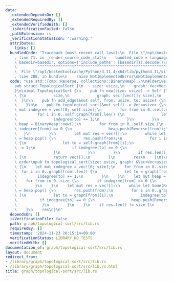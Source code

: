 ```yaml
---
data:
  _extendedDependsOn: []
  _extendedRequiredBy: []
  _extendedVerifiedWith: []
  _isVerificationFailed: false
  _pathExtension: rs
  _verificationStatusIcon: ':warning:'
  attributes:
    links: []
  bundledCode: "Traceback (most recent call last):\n  File \"/opt/hostedtoolcache/Python/3.11.4/x64/lib/python3.11/site-packages/onlinejudge_verify/documentation/build.py\"\
    , line 71, in _render_source_code_stat\n    bundled_code = language.bundle(stat.path,\
    \ basedir=basedir, options={'include_paths': [basedir]}).decode()\n          \
    \         ^^^^^^^^^^^^^^^^^^^^^^^^^^^^^^^^^^^^^^^^^^^^^^^^^^^^^^^^^^^^^^^^^^^^^^^^^^^^^^^^^\n\
    \  File \"/opt/hostedtoolcache/Python/3.11.4/x64/lib/python3.11/site-packages/onlinejudge_verify/languages/rust.py\"\
    , line 288, in bundle\n    raise NotImplementedError\nNotImplementedError\n"
  code: "use std::{cmp::Reverse, collections::BinaryHeap};\n\n#[derive(Debug, Clone)]\n\
    pub struct TopologicalSort {\n    size: usize,\n    graph: Vec<Vec<usize>>,\n\
    }\n\nimpl TopologicalSort {\n    pub fn new(size: usize) -> Self {\n        Self\
    \ {\n            size,\n            graph: vec![vec![]; size],\n        }\n  \
    \  }\n\n    pub fn add_edge(&mut self, from: usize, to: usize) {\n        self.graph[from].push(to);\n\
    \    }\n\n    pub fn topological_sort(&mut self) -> Vec<usize> {\n        let\
    \ mut indegree = vec![0; self.size];\n        for from in 0..self.size {\n   \
    \         for i in 0..self.graph[from].len() {\n                let to = self.graph[from][i];\n\
    \                indegree[to] += 1;\n            }\n        }\n        let mut\
    \ heap = BinaryHeap::new();\n        for from in 0..self.size {\n            if\
    \ indegree[from] == 0 {\n                heap.push(Reverse(from));\n         \
    \   }\n        }\n        let mut res = vec![];\n        while let Some(Reverse(from))\
    \ = heap.pop() {\n            res.push(from);\n            for i in 0..self.graph[from].len()\
    \ {\n                let to = self.graph[from][i];\n                indegree[to]\
    \ -= 1;\n                if indegree[to] == 0 {\n                    heap.push(Reverse(to));\n\
    \                }\n            }\n        }\n        if res.len() != self.size\
    \ {\n            return vec![];\n        }\n        res\n    }\n}\n\n// lexicographic\
    \ order\npub fn topological_sort(size: usize, graph: &Vec<Vec<usize>>) -> Vec<usize>\
    \ {\n    let mut indegree = vec![0; size];\n    for from in 0..size {\n      \
    \  for i in 0..graph[from].len() {\n            let to = graph[from][i];\n   \
    \         indegree[to] += 1;\n        }\n    }\n    let mut heap = BinaryHeap::new();\n\
    \    for from in 0..size {\n        if indegree[from] == 0 {\n            heap.push(Reverse(from));\n\
    \        }\n    }\n    let mut res = vec![];\n    while let Some(Reverse(from))\
    \ = heap.pop() {\n        res.push(from);\n        for i in 0..graph[from].len()\
    \ {\n            let to = graph[from][i];\n            indegree[to] -= 1;\n  \
    \          if indegree[to] == 0 {\n                heap.push(Reverse(to));\n \
    \           }\n        }\n    }\n    if res.len() != size {\n        return vec![];\n\
    \    }\n    res\n}\n"
  dependsOn: []
  isVerificationFile: false
  path: graph/topological-sort/src/lib.rs
  requiredBy: []
  timestamp: '2024-11-23 20:15:14+09:00'
  verificationStatus: LIBRARY_NO_TESTS
  verifiedWith: []
documentation_of: graph/topological-sort/src/lib.rs
layout: document
redirect_from:
- /library/graph/topological-sort/src/lib.rs
- /library/graph/topological-sort/src/lib.rs.html
title: graph/topological-sort/src/lib.rs
---
```


